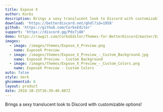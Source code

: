 ```yaml
---
title: Expose X
author: Korbs
description: Brings a sexy translucent look to Discord with customizable options!
download: 'https://betterdiscord.net/ghdl?id=1958'
github: 'https://github.com/CorbsEditor'
support: 'https://discord.gg/Pdz7jAH'
demo: https://rawgit.com/CorbsEditor/Themes-for-BetterDiscord/master/Expose%20X/ExposeXRaw.theme.css
images:
  - image: /images/themes/Expose_X_Preview.png
    name: ExposeX Preview
  - image: /images/themes/Expose_X_Preview_-_Custom_Background.jpg
    name: ExposeX Preview - Custom Background
  - image: /images/themes/Expose_X_Preview_-_Custom_Colors.png
    name: ExposeX Preview - Custom Colors
auto: false
style: dark
ghcommentid: 6
layout: product
date: 2018-10-25T16:39:40.887Z
---
```

Brings a sexy translucent look to Discord with customizable options!